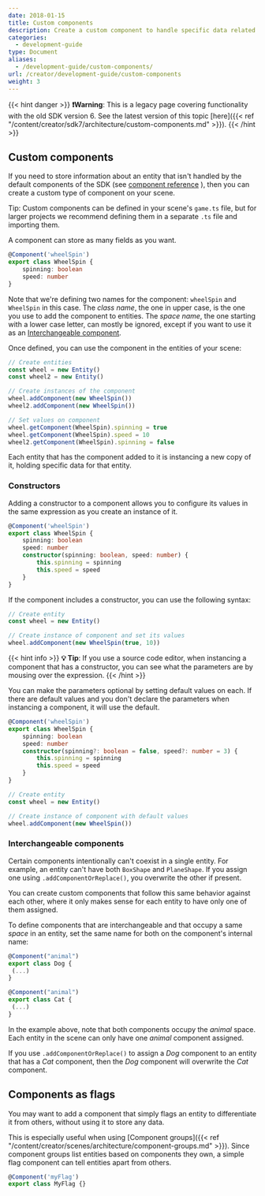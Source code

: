 ```yaml
---
date: 2018-01-15
title: Custom components
description: Create a custom component to handle specific data related to an entity
categories:
  - development-guide
type: Document
aliases:
  - /development-guide/custom-components/
url: /creator/development-guide/custom-components
weight: 3
---
```


{{< hint danger >}}
**❗Warning**: This is a legacy page covering functionality with the old SDK version 6. See the latest version of this topic [here]({{< ref "/content/creator/sdk7/architecture/custom-components.md" >}}).
{{< /hint >}}

## Custom components

If you need to store information about an entity that isn't handled by the default components of the SDK (see [component reference](https://github.com/decentraland/ecs-reference) ), then you can create a custom type of component on your scene.

Tip: Custom components can be defined in your scene's `game.ts` file, but for larger projects we recommend defining them in a separate `.ts` file and importing them.

A component can store as many fields as you want.

```ts
@Component('wheelSpin')
export class WheelSpin {
	spinning: boolean
	speed: number
}
```

Note that we're defining two names for the component: `wheelSpin` and `WheelSpin` in this case. The _class name_, the one in upper case, is the one you use to add the component to entities. The _space name_, the one starting with a lower case letter, can mostly be ignored, except if you want to use it as an [Interchangeable component](#interchangeable-components).

Once defined, you can use the component in the entities of your scene:

```ts
// Create entities
const wheel = new Entity()
const wheel2 = new Entity()

// Create instances of the component
wheel.addComponent(new WheelSpin())
wheel2.addComponent(new WheelSpin())

// Set values on component
wheel.getComponent(WheelSpin).spinning = true
wheel.getComponent(WheelSpin).speed = 10
wheel2.getComponent(WheelSpin).spinning = false
```

Each entity that has the component added to it is instancing a new copy of it, holding specific data for that entity.

### Constructors

Adding a constructor to a component allows you to configure its values in the same expression as you create an instance of it.

```ts
@Component('wheelSpin')
export class WheelSpin {
	spinning: boolean
	speed: number
	constructor(spinning: boolean, speed: number) {
		this.spinning = spinning
		this.speed = speed
	}
}
```

If the component includes a constructor, you can use the following syntax:

```ts
// Create entity
const wheel = new Entity()

// Create instance of component and set its values
wheel.addComponent(new WheelSpin(true, 10))
```

{{< hint info >}}
**💡 Tip**: If you use a source code editor, when instancing a component that has a constructor, you can see what the parameters are by mousing over the expression.
{{< /hint >}}

<!-- img -->

You can make the parameters optional by setting default values on each. If there are default values and you don't declare the parameters when instancing a component, it will use the default.

```ts
@Component('wheelSpin')
export class WheelSpin {
	spinning: boolean
	speed: number
	constructor(spinning?: boolean = false, speed?: number = 3) {
		this.spinning = spinning
		this.speed = speed
	}
}
```

```ts
// Create entity
const wheel = new Entity()

// Create instance of component with default values
wheel.addComponent(new WheelSpin())
```

### Interchangeable components

Certain components intentionally can't coexist in a single entity. For example, an entity can't have both `BoxShape` and `PlaneShape`. If you assign one using `.addComponentOrReplace()`, you overwrite the other if present.

You can create custom components that follow this same behavior against each other, where it only makes sense for each entity to have only one of them assigned.

To define components that are interchangeable and that occupy a same _space_ in an entity, set the same name for both on the component's internal name:

```ts
@Component("animal")
export class Dog {
 (...)
}

@Component("animal")
export class Cat {
 (...)
}
```

In the example above, note that both components occupy the _animal_ space. Each entity in the scene can only have one _animal_ component assigned.

If you use `.addComponentOrReplace()` to assign a _Dog_ component to an entity that has a _Cat_ component, then the _Dog_ component will overwrite the _Cat_ component.

## Components as flags

You may want to add a component that simply flags an entity to differentiate it from others, without using it to store any data.

This is especially useful when using [Component groups]({{< ref "/content/creator/scenes/architecture/component-groups.md" >}}). Since component groups list entities based on components they own, a simple flag component can tell entities apart from others.

```ts
@Component('myFlag')
export class MyFlag {}
```
